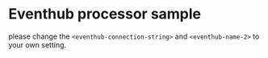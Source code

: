 # Eventhub processor sample

please change the `<eventhub-connection-string>` and `<eventhub-name-2>` to your own setting.
